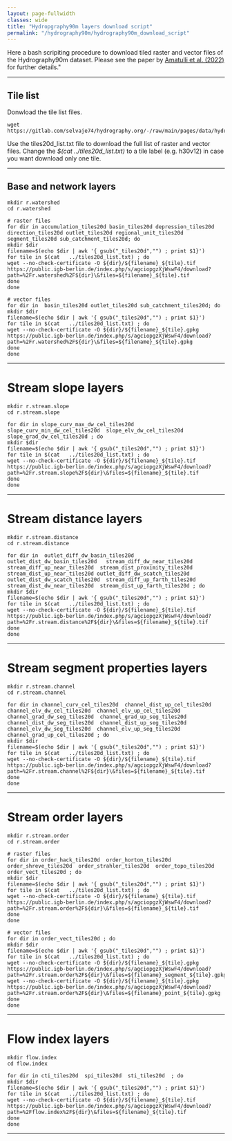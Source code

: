 ```yaml
---
layout: page-fullwidth
classes: wide
title: "Hydropgraphy90m layers download script"
permalink: "/hydrography90m/hydrography90m_download_script"
---
```


Here a bash scripiting procedure to download tiled raster and vector files of the Hydrography90m dataset. Please see the paper by [Amatulli et al. (2022)](https://essd.copernicus.org/preprints/essd-2022-9) for further details."

---
##  Tile list 
Donwload the tile list files.

    wget https://gitlab.com/selvaje74/hydrography.org/-/raw/main/pages/data/hydrography90m_download_script/tiles20d_list.txt

Use the tiles20d_list.txt file to download the full list of raster and vector files. Change the *$(cat   ../tiles20d_list.txt)* to a tile label (e.g. h30v12) in case you want download only one tile.

---

## Base and network layers

```
mkdir r.watershed
cd r.watershed

# raster files
for dir in accumulation_tiles20d basin_tiles20d depression_tiles20d direction_tiles20d outlet_tiles20d regional_unit_tiles20d segment_tiles20d sub_catchment_tiles20d; do
mkdir $dir
filename=$(echo $dir | awk '{ gsub("_tiles20d","") ; print $1}')
for tile in $(cat   ../tiles20d_list.txt) ; do
wget --no-check-certificate -O ${dir}/${filename}_${tile}.tif  https://public.igb-berlin.de/index.php/s/agciopgzXjWswF4/download?path=%2Fr.watershed%2F${dir}\&files=${filename}_${tile}.tif
done
done

# vector files 
for dir in  basin_tiles20d outlet_tiles20d sub_catchment_tiles20d; do
mkdir $dir
filename=$(echo $dir | awk '{ gsub("_tiles20d","") ; print $1}')
for tile in $(cat   ../tiles20d_list.txt) ; do
wget --no-check-certificate -O ${dir}/${filename}_${tile}.gpkg   https://public.igb-berlin.de/index.php/s/agciopgzXjWswF4/download?path=%2Fr.watershed%2F${dir}\&files=${filename}_${tile}.gpkg
done
done
```

---

# Stream slope layers

```
mkdir r.stream.slope 
cd r.stream.slope

for dir in slope_curv_max_dw_cel_tiles20d  slope_curv_min_dw_cel_tiles20d  slope_elv_dw_cel_tiles20d  slope_grad_dw_cel_tiles20d ; do
mkdir $dir
filename=$(echo $dir | awk '{ gsub("_tiles20d","") ; print $1}')
for tile in $(cat   ../tiles20d_list.txt) ; do
wget --no-check-certificate -O ${dir}/${filename}_${tile}.tif  https://public.igb-berlin.de/index.php/s/agciopgzXjWswF4/download?path=%2Fr.stream.slope%2F${dir}\&files=${filename}_${tile}.tif
done
done
```

---


# Stream distance layers 

```
mkdir r.stream.distance
cd r.stream.distance

for dir in  outlet_diff_dw_basin_tiles20d   outlet_dist_dw_basin_tiles20d   stream_diff_dw_near_tiles20d   stream_diff_up_near_tiles20d  stream_dist_proximity_tiles20d  stream_dist_up_near_tiles20d outlet_diff_dw_scatch_tiles20d  outlet_dist_dw_scatch_tiles20d  stream_diff_up_farth_tiles20d  stream_dist_dw_near_tiles20d  stream_dist_up_farth_tiles20d ; do
mkdir $dir
filename=$(echo $dir | awk '{ gsub("_tiles20d","") ; print $1}')
for tile in $(cat   ../tiles20d_list.txt) ; do
wget --no-check-certificate -O ${dir}/${filename}_${tile}.tif  https://public.igb-berlin.de/index.php/s/agciopgzXjWswF4/download?path=%2Fr.stream.distance%2F${dir}\&files=${filename}_${tile}.tif
done
done
```

---

# Stream segment properties layers

```
mkdir r.stream.channel
cd r.stream.channel

for dir in channel_curv_cel_tiles20d  channel_dist_up_cel_tiles20d  channel_elv_dw_cel_tiles20d  channel_elv_up_cel_tiles20d  channel_grad_dw_seg_tiles20d  channel_grad_up_seg_tiles20d 
channel_dist_dw_seg_tiles20d  channel_dist_up_seg_tiles20d  channel_elv_dw_seg_tiles20d  channel_elv_up_seg_tiles20d  channel_grad_up_cel_tiles20d ; do
mkdir $dir
filename=$(echo $dir | awk '{ gsub("_tiles20d","") ; print $1}')
for tile in $(cat   ../tiles20d_list.txt) ; do
wget --no-check-certificate -O ${dir}/${filename}_${tile}.tif  https://public.igb-berlin.de/index.php/s/agciopgzXjWswF4/download?path=%2Fr.stream.channel%2F${dir}\&files=${filename}_${tile}.tif
done
done
```

---

#  Stream order layers 

```
mkdir r.stream.order 
cd r.stream.order

# raster files
for dir in order_hack_tiles20d  order_horton_tiles20d  order_shreve_tiles20d  order_strahler_tiles20d  order_topo_tiles20d  order_vect_tiles20d ; do
mkdir $dir
filename=$(echo $dir | awk '{ gsub("_tiles20d","") ; print $1}')
for tile in $(cat   ../tiles20d_list.txt) ; do
wget --no-check-certificate -O ${dir}/${filename}_${tile}.tif  https://public.igb-berlin.de/index.php/s/agciopgzXjWswF4/download?path=%2Fr.stream.order%2F${dir}\&files=${filename}_${tile}.tif
done
done

# vector files
for dir in order_vect_tiles20d ; do
mkdir $dir
filename=$(echo $dir | awk '{ gsub("_tiles20d","") ; print $1}')
for tile in $(cat   ../tiles20d_list.txt) ; do
wget --no-check-certificate -O ${dir}/${filename}_${tile}.gpkg https://public.igb-berlin.de/index.php/s/agciopgzXjWswF4/download?path=%2Fr.stream.order%2F${dir}\&files=${filename}_segment_${tile}.gpkg
wget --no-check-certificate -O ${dir}/${filename}_${tile}.gpkg  https://public.igb-berlin.de/index.php/s/agciopgzXjWswF4/download?path=%2Fr.stream.order%2F${dir}\&files=${filename}_point_${tile}.gpkg
done
done
```

---

# Flow index layers

```
mkdir flow.index
cd flow.index

for dir in cti_tiles20d  spi_tiles20d  sti_tiles20d  ; do
mkdir $dir
filename=$(echo $dir | awk '{ gsub("_tiles20d","") ; print $1}')
for tile in $(cat   ../tiles20d_list.txt) ; do
wget --no-check-certificate -O ${dir}/${filename}_${tile}.tif  https://public.igb-berlin.de/index.php/s/agciopgzXjWswF4/download?path=%2Fflow.index%2F${dir}\&files=${filename}_${tile}.tif
done
done
```

---
